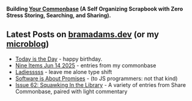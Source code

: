 **Building [Your Commonbase](https://yourcommonbase.com/) (A Self Organizing Scrapbook with Zero Stress Storing, Searching, and Sharing).**

## Latest Posts on [bramadams.dev](https://www.bramadams.dev/) (or my [microblog](https://bramses.micro.blog/))

<!--START_SECTION:feed-->
* [Today is the Day](https:&#x2F;&#x2F;www.bramadams.dev&#x2F;today-is-the-day&#x2F;) - happy birthday.
* [Nine Items Jun 14 2025](https:&#x2F;&#x2F;www.bramadams.dev&#x2F;nine-items-jun-14-2025&#x2F;) - entries from my commonbase
* [Ladiesssss](https:&#x2F;&#x2F;www.bramadams.dev&#x2F;ladiesssss&#x2F;) - leave me alone type shift
* [Software is About Promises](https:&#x2F;&#x2F;www.bramadams.dev&#x2F;software-is-about-promises&#x2F;) - (to JS programmers: not that kind)
* [Issue 62: Squawking In the Library](https:&#x2F;&#x2F;www.bramadams.dev&#x2F;issue-62-squawking-in-the-library&#x2F;) - A variety of entries from Share Commonbase, paired with light commentary
<!--END_SECTION:feed-->
